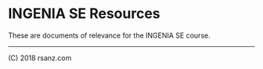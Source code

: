 INGENIA SE Resources
==========

These are documents of relevance for the INGENIA SE course.



---------
(C) 2018 rsanz.com
